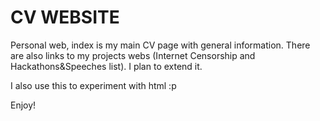 # CV WEBSITE
Personal web, index is my main CV page with general information. There are also links to my projects webs (Internet Censorship and Hackathons&Speeches list). I plan to extend it. 

I also use this to experiment with html :p

Enjoy!
